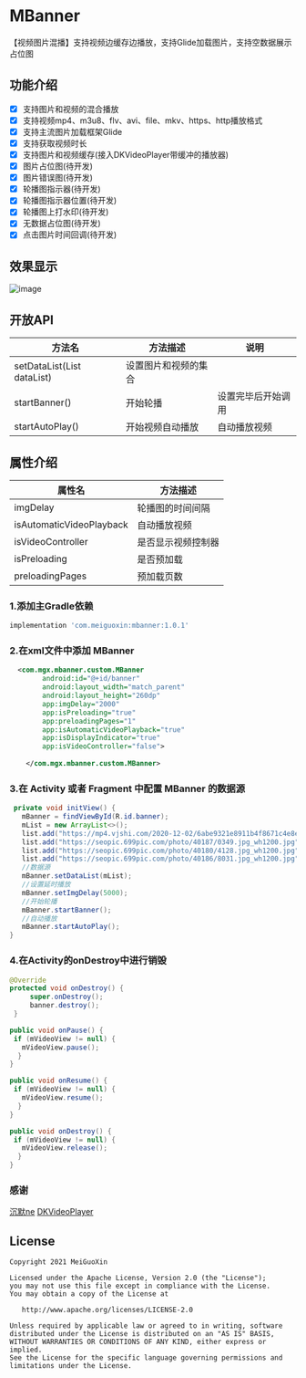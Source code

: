 # MBanner
【视频图片混播】支持视频边缓存边播放，支持Glide加载图片，支持空数据展示占位图

## 功能介绍
- [x] 支持图片和视频的混合播放
- [x] 支持视频mp4、m3u8、flv、avi、file、mkv、https、http播放格式
- [x] 支持主流图片加载框架Glide
- [x] 支持获取视频时长
- [x] 支持图片和视频缓存(接入DKVideoPlayer带缓冲的播放器)
- [x] 图片占位图(待开发)
- [x] 图片错误图(待开发)
- [x] 轮播图指示器(待开发)
- [x] 轮播图指示器位置(待开发)
- [x] 轮播图上打水印(待开发) 
- [x] 无数据占位图(待开发) 
- [x] 点击图片时间回调(待开发) 

## 效果显示
![image](https://github.com/MeiGuoXin/MBanner/blob/master/app/src/main/java/com/mgx/mbanner/sample/image/1585732787919.gif)

## 开放API
方法名  | 方法描述  | 说明
 ---- | ----- | ------  
 setDataList(List<String> dataList)  |设置图片和视频的集合
 startBanner()  | 开始轮播 | 设置完毕后开始调用
 startAutoPlay() | 开始视频自动播放 | 自动播放视频
  
## 属性介绍 
|  属性名   | 方法描述  |
|  ----  | ----  |
| imgDelay  | 轮播图的时间间隔 |
| isAutomaticVideoPlayback  | 自动播放视频 |
| isVideoController  | 是否显示视频控制器 |
| isPreloading  | 是否预加载 |
| preloadingPages | 预加载页数 |

### 1.添加主Gradle依赖
```groovy
implementation 'com.meiguoxin:mbanner:1.0.1'
```
### 2.在xml文件中添加 MBanner
```xml
  <com.mgx.mbanner.custom.MBanner
        android:id="@+id/banner"
        android:layout_width="match_parent"
        android:layout_height="260dp"
        app:imgDelay="2000"
		app:isPreloading="true"
		app:preloadingPages="1"
        app:isAutomaticVideoPlayback="true"
        app:isDisplayIndicator="true"
        app:isVideoController="false">
       
    </com.mgx.mbanner.custom.MBanner>
```
### 3.在 Activity 或者 Fragment 中配置 MBanner 的数据源
```java
 private void initView() {
   mBanner = findViewById(R.id.banner);
   mList = new ArrayList<>();
   list.add("https://mp4.vjshi.com/2020-12-02/6abe9321e8911b4f8671c4e8e2ad2d05.mp4");
   list.add("https://seopic.699pic.com/photo/40187/0349.jpg_wh1200.jpg");
   list.add("https://seopic.699pic.com/photo/40180/4128.jpg_wh1200.jpg");
   list.add("https://seopic.699pic.com/photo/40186/8031.jpg_wh1200.jpg");
   //数据源
   mBanner.setDataList(mList);
   //设置延时播放
   mBanner.setImgDelay(5000);
   //开始轮播
   mBanner.startBanner();
   //自动播放
   mBanner.startAutoPlay();
}
```
### 4.在Activity的onDestroy中进行销毁

```java 
@Override
protected void onDestroy() {
     super.onDestroy();
     banner.destroy();
 }
```

```java 
public void onPause() {
 if (mVideoView != null) {
   mVideoView.pause();
  }
}
```

```java 
public void onResume() {
 if (mVideoView != null) {
   mVideoView.resume();
  }
}
```

```java 
public void onDestroy() {
 if (mVideoView != null) {
   mVideoView.release();
  }
}
```
### 感谢
[沉默ne](https://blog.csdn.net/a598068693/article/details/80341099)
[DKVideoPlayer](https://github.com/dueeeke/DKVideoPlayer)
## License

	Copyright 2021 MeiGuoXin

    Licensed under the Apache License, Version 2.0 (the "License");
    you may not use this file except in compliance with the License.
    You may obtain a copy of the License at

       http://www.apache.org/licenses/LICENSE-2.0

    Unless required by applicable law or agreed to in writing, software
    distributed under the License is distributed on an "AS IS" BASIS,
    WITHOUT WARRANTIES OR CONDITIONS OF ANY KIND, either express or implied.
    See the License for the specific language governing permissions and
    limitations under the License.